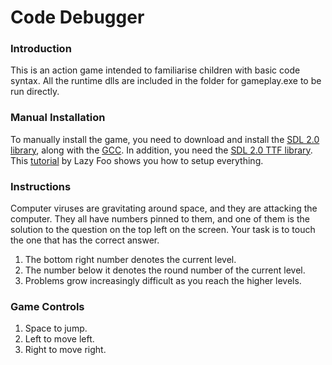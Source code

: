 # Code Debugger


### Introduction
This is an action game intended to familiarise children with basic code syntax. All the runtime dlls are included in the folder for gameplay.exe to be run directly.


### Manual Installation
To manually install the game, you need to download and install the [SDL 2.0 library](https://www.libsdl.org/download-2.0.php), along with the [GCC](https://sourceforge.net/projects/mingw/files/latest/download?source=files). In addition, you need the [SDL 2.0 TTF library](https://www.libsdl.org/projects/SDL_ttf/). This [tutorial](http://lazyfoo.net/tutorials/SDL/01_hello_SDL/windows/msvsnet2010u/index.php) by Lazy Foo shows you how to setup everything.


### Instructions
Computer viruses are gravitating around space, and they are attacking the computer. They all have numbers pinned to them, and one of them is the solution to the question on the top left on the screen. Your task is to touch the one that has the correct answer.


1. The bottom right number denotes the current level.
2. The number below it denotes the round number of the current level.
3. Problems grow increasingly difficult as you reach the higher levels.

### Game Controls
1. Space to jump.
2. Left to move left.
2. Right to move right.
